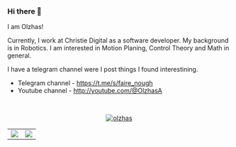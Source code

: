 ### Hi there 👋
I am Olzhas!

Currently, I work at Christie Digital as a software developer.
My background is in Robotics. I am interested in Motion Planing, Control Theory and Math in general.

I have a telegram channel were I post things I found interestining.

- Telegram channel - https://t.me/s/faire_nough
- Youtube channel - http://youtube.com/@OlzhasA

<br/>

<p align="center"> <a href="https://github.com/ryo-ma/github-profile-trophy"><img src="https://github-profile-trophy.vercel.app/?username=olzhas" alt="olzhas" /></a> </p>

<table>
  <tr>
    <td align="center" style="padding=0;width=50%;">
      <img align="center" style="padding=0;" src="https://github-readme-stats-olzhas.vercel.app/api/?username=olzhas&show_icons=true&hide_border=true&icon_color=C9F9D9&hide_title=true&count_private=true" />

  <td align="center" style="padding=0;width=70%;">
      <img align="center" style="padding=0;" src="https://github-readme-stats-olzhas.vercel.app/api/top-langs/?username=olzhas&layout=compact&show_icons=true&hide_border=true&icon_color=f0f0f000&count_private=true" />
    </td>
  </tr>
</table>

<!--
| Number of visitors | ![Visitor Count](https://profile-counter.glitch.me/olzhas/count.svg) |
|--------------------|----------------------------------------------------------------------|

http:///

**olzhas/olzhas** is a ✨ _special_ ✨ repository because its `README.md` (this file) appears on your GitHub profile.

Here are some ideas to get you started:

- 🔭 I’m currently working on ...
- 🌱 I’m currently learning ...
- 👯 I’m looking to collaborate on ...
- 🤔 I’m looking for help with ...
- 💬 Ask me about ...
- 📫 How to reach me: ...
- 😄 Pronouns: ...
- ⚡ Fun fact: ...
-->
